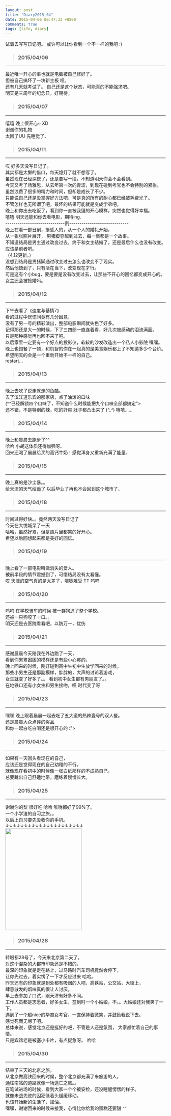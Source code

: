 ```yaml
---
layout: post
title: "Diary2015_04"
date: 2015-04-06 00:47:33 +0800
comments: true
tags: [life, diary]
---
```


试着去写写日记吧。 或许可以让你看到一个不一样的我吧 :)    
<!--more-->
   

>### 2015/04/06 ###
----------
最近唯一开心的事也就是电脑被自己修好了。     
但被自己搞坏了一块新主板 哎。    
还有几天就考试了。 自己还是这个状态，可能真的不能强求吧。    
明天是三周年的纪念日，好期待。   
<img class="lazy" 
data-original="/images/blog\150401_diary/board.jpg">        
 

>### 2015/04/07 ###
----------
嘻嘻  晚上很开心~   XD   
谢谢你的礼物    
太困了UU 先睡觉了、   
<img class="lazy" 
data-original="/images/blog\150401_diary/hhh.jpg">        
 

>### 2015/04/11 ###
----------
哎 好多天没写日记了。    
其实都是太懒的借口，每天熄灯了就不想写了。    
虽然现在已经深夜了，还是要写一段，不知道明天你会不会看到。    
今天又考了场雅思，从去年第一次的青涩，到现在碰到考官也不会特别的紧张。    
虽然浪费了很多的精力和时间，但却是成长了不少。    
只能说自己还是没掌握好方法吧，可是真的所有的耐心都已经被耗费光了。    
不管怎样也无所谓了吧，最坏的结果可能就是变成学弟吧。    
晚上和你出去吃饭了，看到你一直被我逗的开心模样，突然也觉得好幸福。    
嘻嘻 明天还能和你去看电影，期待ing.   
-----------------------------割-----------------------------    
晚上在看一部日剧，挺感人的，从一个人的婚礼开始，    
从一张张照片展开， 男猪脚穿越到过去，每一集都是一个故事。     
不知道结局是男主通过改变过去，终于和女主结婚了，还是最后什么也没有改变。     
应该是前者吧。    
（4.12更新。）    
没想到结局是男猪脚通过改变过去怎么也改变不了现实。     
然后他悟到了，只有活在当下，改变现在才行。     
可是这有个小bug，要是要是没有改变过去，让那些不开心的回忆都变成开心的。     
女主还会被抢婚吗。   
<img class="lazy" 
data-original="/images/blog\150401_diary/marriage.JPG">        
 

>### 2015/04/12 ###
----------
下午去看了《速度与基情7》    
看的过程中恍惚间竟有几分困意，   
没有了男一号的精彩演出，整部电影瞬间就失色了好多。     
记得那还是大一的时候，下了三四部一直连着看，好几次被感动的泪流满面。    
只是那种感觉再也回不来了吧。     
以后家里一定要有一个好点的投影仪，软软的沙发改造出一个私人小影院 嘿嘿。    
晚上也饱餐了一顿，和机智的你在一起真的是美食娱乐都上了不知道多少个台阶。    
希望明天的会是一个重新开始不一样的自己。   
restart...   
 

>### 2015/04/13 ###
----------
晚上去吃了说走就走的鱼酷。    
去了滨江道乐宾的那家店，点了油泼的口味   
(^^已经解锁四个口味了，不知道什么时候能把九个口味全部都搞定">        
还不错，不是特别的辣，吃的好爽 肚子都凸出来了 (*^_^*)     嘻嘻……    
<img class="lazy" 
data-original="/images/blog\150401_diary/fish.png">       
 

>### 2015/04/14 ###
----------
晚上和晨晨去跑步了^^   
哈哈 小胡这体质还得加强呀、   
回来还喝了晨晨给买的高钙牛奶！感觉浑身又重新充满了能量、    
<img class="lazy" 
data-original="/images/blog\150401_diary/run.jpg">       
 

>### 2015/04/15 ###
----------
晚上真的是沙尘暴。。    
给天津的天气给跪了 以后毕业了再也不会回到这个城市了、    
<img class="lazy" 
data-original="/images/blog\150401_diary/sandstorm.jpg">       
 

>### 2015/04/18 ###
----------
时间过得好快。。竟然两天没写日记了     
今天在大悦城呆了一天   
哈哈，虽然好累，但是照片里都笑的好开心。     
希望以后回想起来都是美好的回忆。      
<img class="lazy" 
data-original="/images/blog\150401_diary/cute.png">       
 


>### 2015/04/19 ###
----------
晚上看了一部电影叫做消失的爱人。    
被前半段的情节震撼到了，可惜结局没有太看懂。     
哎 天津的空气真的是太差了，喉咙难受 TT 呜呜     
<img class="lazy" 
data-original="/images/blog\150401_diary/gonegirl.JPG">       
 

>### 2015/04/20 ###
----------
呜呜 在学校骑车的时候 被一群狗追了整个学校。    
还被一只狗咬了一口。。    
明天还是去医院看看吧，以防万一，忧伤     
 

>### 2015/04/21 ###
----------
感谢晨晨今天陪我在外边跑了一天，    
看到你累累困困的模样还是有些小心疼的。   
晚上回来的时候，刚好碰到高中生初中生放学回来的时候。    
那些小男生还是那副模样，胖胖的，大声的讨论着游戏，    
女生就变了好多了。。 看到初中女生都有男朋友了。。    
在地铁口还有小女生和男生接吻，哎  时代变了呀    
<img class="lazy" 
data-original="/images/blog\150401_diary/nap.jpg">       
 

>### 2015/04/23 ###
----------
嘿嘿 晚上跟着晨晨一起去吃了五大道的热辣壹号的双人餐。    
还是晨晨大众点评的奖品     
和你一起白吃白喝还是很开心的 :">        
<img class="lazy" 
data-original="/images/blog\150401_diary/hot.JPG">       
 

>### 2015/04/24 ###
----------
如果有一天回头看现在的自己，    
应该还是觉得现在的自己幼稚的不行。   
就像现在看初中的时候像一张白纸那样的不成熟自己。    
总要跳出自己舒适地带，磨练着慢慢长大。    
<img class="lazy" 
data-original="/images/blog\150401_diary/hot1.JPG">       
 


>### 2015/04/25 ###
----------
谢谢你的梨 很好吃 哈哈  喉咙都好了99%了。    
一个小学渣的自习之旅。。     
以后上自习要先没收你的手机。    
↓↓↓↓↓↓↓↓↓↓↓↓↓↓↓↓↓↓↓↓↓     
<img src="/images/blog\150401_diary/night/study_480.gif" width="240" height="320" border="0">
 

>### 2015/04/28 ###
----------
转眼都28号了，今天来北京第二天了。   
对这个混杂的大都市印象还是不错的，    
最深的印象就是走在路上，过马路时汽车司机竟然会停下，   
让你先过去，着实愣了一下才反应过来 哈哈。    
昨天还有的印象就是到处都有吸烟的人吧，高铁站，公交站，大街上，   
肆意散发的烟味真的很让人讨厌。   
早上去参加了口试，跟天津有好多不同。   
工作人员都是志愿者，好多女生，签到时一个小姑娘，不。。大姑娘还对我笑了一下。   
遇到了一个超nice的华裔女考官，一直保持着微笑，并鼓励我说下去。    
感觉死而无憾了吧。    
总体来说，感觉北京还是挺好的吧，不管是人还是氛围， 大家都忙着自己的事情。     
只是宾馆老是被塞小卡片，有点捉急呀。 哈哈      
 

>### 2015/04/30 ###
----------
结束了三天的北京之旅，   
从北京做高铁回来的时候，整个北京都充满了来旅游的人，   
通往南站的道路就像一场逃亡之旅。。    
在笔试进场的时候，看到大家一个个被安检，还没睡醒愣愣的样子。   
就像未战先败的囚犯低着头缓缓移动。    
也该开始新的生活了，加油。   
嘿嘿，谢谢回来的时候来接我，心情比你给我的蛋糕还要甜 ^^    
<img class="lazy" 
data-original="/images/blog\150401_diary/butter.jpg">       
 

